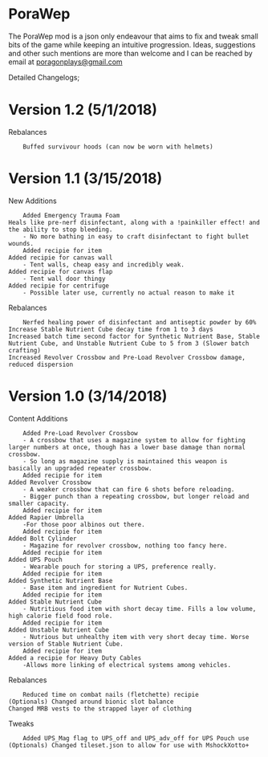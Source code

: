 # PoraWep
The PoraWep mod is a json only endeavour that aims to fix and tweak small bits of the game while keeping an intuitive progression.
Ideas, suggestions and other such mentions are more than welcome and I can be reached by email at poragonplays@gmail.com


Detailed Changelogs;

# Version 1.2 (5/1/2018)

Rebalances
	
        Buffed survivour hoods (can now be worn with helmets)
	
	
	
	
# Version 1.1 (3/15/2018)

New Additions
	
        Added Emergency Trauma Foam
	Heals like pre-nerf disinfectant, along with a !painkiller effect! and the ability to stop bleeding.
		- No more bathing in easy to craft disinfectant to fight bullet wounds.	
		Added recipie for item
	Added recipie for canvas wall
		- Tent walls, cheap easy and incredibly weak.
	Added recipie for canvas flap
		- Tent wall door thingy
	Added recipie for centrifuge
		- Possible later use, currently no actual reason to make it
	

Rebalances
	
        Nerfed healing power of disinfectant and antiseptic powder by 60%
	Increase Stable Nutrient Cube decay time from 1 to 3 days
	Increased batch time second factor for Synthetic Nutrient Base, Stable Nutrient Cube, and Unstable Nutrient Cube to 5 from 3 (Slower batch crafting)
	Increased Revolver Crossbow and Pre-Load Revolver Crossbow damage, reduced dispersion





# Version 1.0 (3/14/2018)

Content Additions
	
        Added Pre-Load Revolver Crossbow
		- A crossbow that uses a magazine system to allow for fighting larger numbers at once, though has a lower base damage than normal crossbow.
		- So long as magazine supply is maintained this weapon is basically an upgraded repeater crossbow.
		Added recipie for item
	Added Revolver Crossbow
		- A weaker crossbow that can fire 6 shots before reloading.
		- Bigger punch than a repeating crossbow, but longer reload and smaller capacity.
		Added recipie for item
	Added Rapier Umbrella
		-For those poor albinos out there.
		Added recipie for item
	Added Bolt Cylinder
		- Magazine for revolver crossbow, nothing too fancy here.
		Added recipie for item
	Added UPS Pouch
		- Wearable pouch for storing a UPS, preference really.
		Added recipie for item
	Added Synthetic Nutrient Base
		- Base item and ingredient for Nutrient Cubes.
		Added recipie for item
	Added Stable Nutrient Cube
		- Nutritious food item with short decay time. Fills a low volume, high calorie field food role.
		Added recipie for item
	Added Unstable Nutrient Cube
		- Nutrious but unhealthy item with very short decay time. Worse version of Stable Nutrient Cube.
		Added recipie for item
	Added a recipie for Heavy Duty Cables
		-Allows more linking of electrical systems among vehicles.
	
Rebalances
	
        Reduced time on combat nails (fletchette) recipie
	(Optionals) Changed around bionic slot balance
	Changed MRB vests to the strapped layer of clothing
	
Tweaks
	
        Added UPS_Mag flag to UPS_off and UPS_adv_off for UPS Pouch use
	(Optionals) Changed tileset.json to allow for use with MshockXotto+
